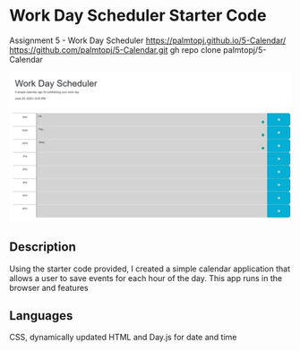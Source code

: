 # Work Day Scheduler Starter Code
Assignment 5 - Work Day Scheduler
https://palmtopj.github.io/5-Calendar/
https://github.com/palmtopj/5-Calendar.git
gh repo clone palmtopj/5-Calendar

![screenshot](./Assets/CalendarScreenShot.jpg)

## Description
Using the starter code provided, I created a simple calendar application that allows a user to save events for each hour of the day. This app runs in the browser and features 
## Languages
CSS, dynamically updated HTML and Day.js for date and time
